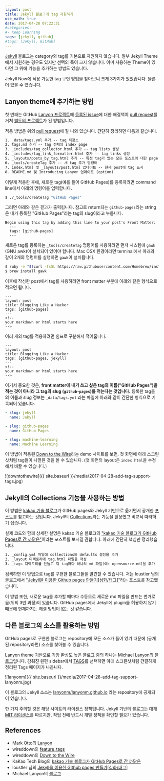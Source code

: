 ```yaml
---
layout: post
title: Jekyll 블로그에 tag 지원하기
use_math: true
date: 2017-04-28 07:22:31
#categories: 
#- Keep Learning
tags: [jekyll, github]
#tags: [Jekyll, GitHub]
---
```


[Jekyll](https://jekyllrb.com/) 블로그는 category와 tag를 기본으로 지원하지 않습니다. 
일부 Jekyll Theme에서 지원하는 경우도 있지만 선택의 폭이 크지 않습니다. 
이미 사용하는 Theme이 있다면 그 위에 기능을 추가하는 방법도 있습니다.

Jekyll Now에 적용 가능한 tag 구현 방법을 찾아보니 크게 3가지가 있었습니다. 물론 더 있을 수 있습니다.

## Lanyon theme에 추가하는 방법

첫 번째는 GitHub [Lanyon 프로젝트](https://github.com/poole/lanyon)에 [등록된 issue](https://github.com/poole/lanyon/issues/83)에 대한 해결책이 [pull request](https://github.com/poole/lanyon/pull/85)를 거쳐 [별도의 프로젝트](https://github.com/wireddown/wireddown.github.io/tree/feature_tags)가 된 방법입니다.

적용 방법은 위의 [pull request](https://github.com/poole/lanyon/pull/85)에 잘 나와 있습니다. 간단히 정리하면 다음과 같습니다.

```html
1. _data/tags.yml 추가 -- tag 저장소
2. tags.md 추가 -- tag 전체의 index page
3. _includes/tag_collector.html 추가 -- tag lists 생성
4. _includes/tag_link_formatter.html 추가 -- tag links 생성
5. _layouts/posts_by_tag.html 추가 -- 특정 tag가 있는 모든 포스트에 대한 page layout
6. _tools/createTag 추가 -- 새 tag 추가 명령어
7. index.html 및 _layouts/post.html 업데이트 -- 현재 post에 tag 표시
8. README.md 및 Introducing Lanyon 업데이트 (option)
```

이렇게 적용한 후에, 새로운 tag(예를 들어 GitHub Pages)를 등록하려면 command line에서 아래의 명령어를 입력합니다. 

```bash
$ ./_tools/createTag "GitHub Pages"
```

그러면 아래와 같은 결과가 출력됩니다. 참고로 return되는 `github-pages`라는 string은 내가 등록한 "GitHub Pages"라는 tag의 slug이라고 부릅니다.

```
Begin using this tag by adding this line to your post's Front Matter:
  ---
  tags: [github-pages]
  ---
```

새로운 tag를 등록하는 `_tools/createTag` 명령어를 사용하려면 먼저 시스템에 `gawk` (GNU awk)이 설치되어 있어야 합니다. Mac OSX 환경이라면 terminal에서 아래와 같이 2개의 명령어를 실행하면 `gawk`이 설치됩니다.

```bash
$ ruby -e "$(curl -fsSL https://raw.githubusercontent.com/Homebrew/install/master/install)" < /dev/null 2> /dev/null
$ brew install gawk
```

이후에 작성한 post에서 tag를 사용하려면 front matter 부분에 아래와 같은 형식으로 적으면 됩니다.

```
---
layout: post
title: Blogging Like a Hacker
tags: [github-pages]
---
<!--
your markdown or html starts here
-->
```

여러 개의 tag를 적용하려면 쉼표로 구분해서 적어줍니다.

```
---
layout: post
title: Blogging Like a Hacker
tags: [github-pages, jekyll]
---
<!--
your markdown or html starts here
-->
```

여기서 중요한 것은, **front matter에 내가 쓰고 싶은 tag의 이름("GitHub Pages")을 적는 것이 아니라 그 tag의 slug (`github-pages`)를 적는다는 것입니다.** 등록한 tag들의 이름과 slug 정보는 `_data/tags.yml` 라는 파일에 아래와 같이 간단한 형식으로 기록되어 있습니다.

```yml
- slug: jekyll
  name: Jekyll

- slug: github-pages
  name: GitHub Pages

- slug: machine-learning
  name: Machine Learning
```

이 방법이 적용된 [Down to the Wire](http://downtothewire.io/)라는 demo 사이트를 보면, 첫 화면에 아래 스크린샷처럼 tag들이 나열된 것을 볼 수 있습니다. (첫 화면의 layout은 `index.html`을 수정해서 바꿀 수 있습니다.)

![downtothewire]({{ site.baseurl }}/media/2017-04-28-add-tag-support-tags.jpg)

## Jekyll의 Collections 기능을 사용하는 방법

이 방법은 [kakao 기술 블로그](http://tech.kakao.com/)가 GitHub pages와 Jekyll 기반으로 옮기면서 공개한 [포스트](http://tech.kakao.com/2016/07/07/tech-blog-story/)를 참고하는 것입니다. Jekyll의 [Collections](https://jekyllrb.com/docs/collections/)라는 기능을 활용했고 비교적 따라하기 쉽습니다. 

실제 코드와 함께 상세한 설명은 kakao 기술 블로그의 ["kakao 기술 블로그가 GitHub Pages로 간 까닭은"](http://tech.kakao.com/2016/07/07/tech-blog-story/)이라는 포스트를 보시길 권합니다. 아래에 간단히 핵심만 정리했습니다.

```html
1. _config.yml 파일에 collections와 defaults 설정을 추가
2. _layout 디렉토리에 tag.html 파일을 작성
3. _tags 디렉토리를 만들고 각 tag마다 하나의 md 파일(예: opensource.md)을 추가
```

검색하면 이 방법으로 tag를 구현한 블로그들을 발견할 수 있습니다. 저는 loustler 님의 블로그에서 ["Jekyll을 이용한 Github pages 만들기[심화/태그]"](http://loustler.io/2016/09/25/create_github_page_use_jekyll_2/)라는 포스트를 참고했습니다.

이 방법 또한, 새로운 tag를 추가할 때마다 수동으로 새로운 md 파일을 만드는 번거로움(위의 3번 과정)이 있습니다. GitHub pages에서 Jekyll에 plugin을 허용하지 않기 때문에 현재까지는 해결 방법이 없는 것 같습니다.

## 다른 블로그의 소스를 활용하는 방법

GitHub pages로 구현한 블로그는 repository에 모든 소스가 들어 있기 때문에 (공개된 repository라면) 소스를 찾아볼 수 있습니다. 

Lanyon theme 기반으로 가장 완성도 높은 블로그 중의 하나는 [Michael Lanyon의 블로그](https://blog.lanyonm.org/)입니다. 감춰진 왼편 sidebar에서 [TAGS](https://blog.lanyonm.org/tags.html)를 선택하면 아래 스크린샷처럼 간결하게 정리된 Tags 페이지가 나옵니다.

![lanyonm]({{ site.baseurl }}/media/2017-04-28-add-tag-support-lanyonm.jpg)

이 블로그의 Jekyll 소스는 [lanyonm/lanyonm.github.io](https://github.com/lanyonm/lanyonm.github.io) 라는 repository에 공개되어 있습니다.

한 가지 주의할 것은 해당 사이트의 라이센스 정책입니다. Jekyll 기반의 블로그는 대개 [MIT 라이센스](https://ko.wikipedia.org/wiki/MIT_%ED%97%88%EA%B0%80%EC%84%9C)를 따르지만, 작업 전에 반드시 개별 정책을 확인할 필요가 있습니다.

## References

- Mark Otto의 [Lanyon](https://github.com/poole/lanyon)
- wireddown의 [feature_tags](https://github.com/wireddown/wireddown.github.io/tree/feature_tags)
- wireddown의 [Down to the Wire](http://downtothewire.io/)
- KaKao Tech Blog의 [kakao 기술 블로그가 GitHub Pages로 간 까닭은](http://tech.kakao.com/2016/07/07/tech-blog-story/)
- loustler 님의 [Jekyll을 이용한 Github pages 만들기[심화/태그]](http://loustler.io/2016/09/25/create_github_page_use_jekyll_2/)
- Michael Lanyon의 [블로그](https://blog.lanyonm.org/)

